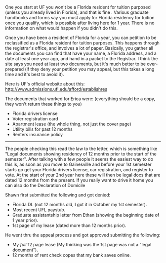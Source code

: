 One you start at UF you won't be a Florida resident for tuition purposed (unless you already lived in Florida), and that is fine . Various graduate handbooks and forms say you must apply for Florida residency for tuition once you qualify, which is possible after living here for 1 year. There is no information on what would happen if you didn't do this.  

Once you have been a resident of Florida for a year, you can petition to be reclassified as a Florida resident for tuition purposes.  This happens through the registrar's office, and involves a lot of paper.  Basically, you gather all the documents you can find that have your name, a Florida address, and a date at least one year ago, and hand in a packet to the Registrar.  I think the site says you need at least two documents, but it's much better to be over-prepared (if they deny your petition you may appeal, but this takes a long time and it's best to avoid it).  

Here is UF's official website about this: http://www.admissions.ufl.edu/afford/establishres

The documents that worked for Erica were: (everything should be a copy, they won't return these things to you)
* Florida drivers license
* Voter registration card
* Apartment lease (the whole thing, not just the cover page)
* Utility bills for past 12 months
* Renters insurance policy

---
The people checking this read the law to the letter, which is something like "Legal documents showing residency of 12 months prior to the start of the semester". After talking with a few people it seems the easiest way to do this is, as soon as you move to Gainesville and before your 1st semester starts go get your Florida drivers license, car registration, and register to vote. At the start of your 2nd  year here these will then be legal docs that are dated 12 months from the present.   If you really want to drive it home you can also do the Declaration of Domicile

Shawn first submitted the following and got denied:
* Florida DL (not 12 months old, I got it in October my 1st semester).
* Most recent UFL paystub.
* Graduate assistantship letter from Ethan (showing the beginning date of 1 year prior).
* 1st page of my lease (dated more than 12 months prior).  

He went thru the appeal process and got approved submitting the following:  
* My *full* 12 page lease (My thinking was the 1st page was not a "legal document").  
* 12 months of rent check copes that my bank saves online. 